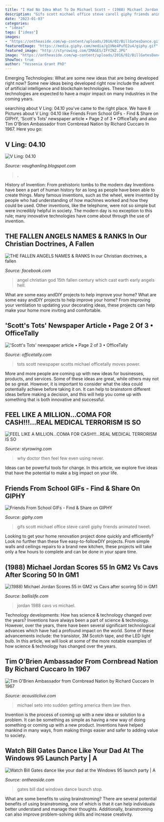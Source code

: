 ```yaml
---
title: "I Had No Idea What To Do Michael Scott ~ (1988) Michael Jordan Scores 55 In Gm2 Vs Cavs After Scoring 50 In Gm1"
description: "Gifs scott michael office steve carell giphy friends animated tweet"
date: "2023-01-03"
categories:
- "ideas"
tags: ["ideas"]
images:
- "https://ontheaside.com/wp-content/uploads/2016/02/BillGatesDance.gif"
featuredImage: "https://media.giphy.com/media/g1VNe4PufE2u4/giphy.gif"
featured_image: "http://styrowing.com/IMAGES/IFYINZ.JPG"
image: "https://ontheaside.com/wp-content/uploads/2016/02/BillGatesDance.gif"
ShowToc: true
author: "Yessenia Grant PhD"
---
```



Emerging Technologies: What are some new ideas that are being developed right now?
Some new ideas being developed right now include the advent of artificial intelligence and blockchain technologies. These two technologies are expected to have a major impact on many industries in the coming years.

	

		
searching about V Ling: 04.10 you've came to the right place. We have 8 Pictures about V Ling: 04.10 like Friends From School GIFs - Find &amp; Share on GIPHY, &#039;Scott&#039;s Tots&#039; newspaper article • Page 2 of 3 • OfficeTally and also Tim O&#039;Brien Ambassador from Cornbread Nation by Richard Cuccaro In 1967. Here you go:
		
    
## V Ling: 04.10

<img loading=lazy src="http://2.bp.blogspot.com/_annTPGBcsB4/S8FctTNRqRI/AAAAAAAADTA/3hkZB55forY/s400/a08.jpg" onerror="this.onerror=null;this.src='https://tse4.mm.bing.net/th?id=OIP.tKUyOJaDbW6uj65vCOqyjQAAAA&amp;pid=15.1';" alt="V Ling: 04.10">

_Source: vaughanling.blogspot.com_

>. 

	

History of Invention: From prehistoric tombs to the modern day
Inventions have been a part of human history for as long as people have been able to create things. Many famous inventions, such as the wheel, were invented by people who had understanding of how machines worked and how they could be used. Other inventions, like the telephone, were not so simple but were incredibly helpful in society. The modern day is no exception to this rule; many innovative technologies have come about through the use of invention.

    
## THE FALLEN ANGELS NAMES &amp; RANKS In Our Christian Doctrines, A Fallen

<img loading=lazy src="https://lookaside.fbsbx.com/lookaside/crawler/media/?media_id=2054334734630417" onerror="this.onerror=null;this.src='https://tse2.mm.bing.net/th?id=OIP.8fuXyP8-o3qCObGnk6k1twHaHa&amp;pid=15.1';" alt="THE FALLEN ANGELS NAMES &amp; RANKS In our Christian doctrines, a fallen">

_Source: facebook.com_

>angel christian god 15th fallen century which cast earth early angels hell. 

	

What are some easy andDIY projects to help improve your home?
What are some easy andDIY projects to help improve your home? From improving your ventilation to updating your decorating ideas, these projects can help make your home more inviting and comfortable.

    
## &#039;Scott&#039;s Tots&#039; Newspaper Article • Page 2 Of 3 • OfficeTally

<img loading=lazy src="http://www.officetally.com/wp-content/uploads/2009/12/scotts-tots-3.jpg" onerror="this.onerror=null;this.src='https://tse4.mm.bing.net/th?id=OIP.MZZK6kBKhb7MsqEwc0RfowHaDI&amp;pid=15.1';" alt="&#039;Scott&#039;s Tots&#039; newspaper article • Page 2 of 3 • OfficeTally">

_Source: officetally.com_

>tots scott newspaper scotts michael officetally moves power. 

	

More and more people are coming up with new ideas for businesses, products, and services. Some of these ideas are great, while others may not be so great. However, it is important to consider what the idea could potentially achieve before taking it on. It can help to brainstorm different ideas before making a decision, and this will help you come up with something that is both innovative and successful.

    
## FEEL LIKE A MILLION...COMA FOR CASH!!!...REAL MEDICAL TERRORISM IS SO

<img loading=lazy src="http://styrowing.com/IMAGES/IFYINZ.JPG" onerror="this.onerror=null;this.src='https://tse4.mm.bing.net/th?id=OIP.AI6H3ksxTECxLRCro_UllQHaF-&amp;pid=15.1';" alt="FEEL LIKE A MILLION...COMA FOR CASH!!!...REAL MEDICAL TERRORISM IS SO">

_Source: styrowing.com_

>why doctor then feel few even using never. 

	

Ideas can be powerful tools for change. In this article, we explore five ideas that have the potential to make a big impact on your life.

    
## Friends From School GIFs - Find &amp; Share On GIPHY

<img loading=lazy src="https://media.giphy.com/media/g1VNe4PufE2u4/giphy.gif" onerror="this.onerror=null;this.src='https://tse2.mm.bing.net/th?id=OIP.aeIjy5Tcx7Pf5TdVxqxDYgAAAA&amp;pid=15.1';" alt="Friends From School GIFs - Find &amp; Share on GIPHY">

_Source: giphy.com_

>gifs scott michael office steve carell giphy friends animated tweet. 

	

Looking to get your home renovation project done quickly and efficiently? Look no further than these five easy-to-followDIY projects. From simple walls and ceilings repairs to a brand new kitchen, these projects will take only a few hours to complete and can be done in your spare time.

    
## (1988) Michael Jordan Scores 55 In GM2 Vs Cavs After Scoring 50 In GM1

<img loading=lazy src="http://dsz7vodgjx60a.cloudfront.net/wp-content/uploads/2015/05/01183718/jordan-vs-cavs-1988.jpg" onerror="this.onerror=null;this.src='https://tse4.mm.bing.net/th?id=OIP.SV_lW-5a6ouXicMK4et1eAHaK-&amp;pid=15.1';" alt="(1988) Michael Jordan Scores 55 in GM2 vs Cavs after scoring 50 in GM1">

_Source: ballislife.com_

>jordan 1988 cavs vs michael. 

	

Technology developments: How has science & technology changed over the years?
Inventions have always been a part of science & technology. However, over the years, there have been several significant technological advances which have had a profound impact on the world. Some of these advancements include: the transistor, 3M Scotch tape, and the LED light bulb. In this article, we will look at some of the more notable examples of how science & technology has changed over the years.

    
## Tim O&#039;Brien Ambassador From Cornbread Nation By Richard Cuccaro In 1967

<img loading=lazy src="https://acousticlive.com/February_2009_files/RMA_Tim_108.gif" onerror="this.onerror=null;this.src='https://tse3.mm.bing.net/th?id=OIP.E7R7AV_3A9y5wOlMtYmIfAAAAA&amp;pid=15.1';" alt="Tim O&#039;Brien Ambassador from Cornbread Nation by Richard Cuccaro In 1967">

_Source: acousticlive.com_

>michael seto into sudden getting america them law then. 

	

Invention is the process of coming up with a new idea or solution to a problem. It can be something as simple as having a new way of doing something or coming up with a new product. Inventions have helped mankind in many ways, from making things easier and safer to adding value to society.

    
## Watch Bill Gates Dance Like Your Dad At The Windows 95 Launch Party | A

<img loading=lazy src="https://ontheaside.com/wp-content/uploads/2016/02/BillGatesDance.gif" onerror="this.onerror=null;this.src='https://tse4.mm.bing.net/th?id=OIP.Xc0ll4xfHEIOl3iJPOs5OAHaES&amp;pid=15.1';" alt="Watch Bill Gates dance like your dad at the Windows 95 launch party | A">

_Source: ontheaside.com_

>gates bill dad windows dance launch stop. 

	

What are some benefits to using brainstroming?
There are several potential benefits of using brainstroming, one of which is that it can help individuals better understand and manage their thoughts. Additionally, brainstroming can also improve problem-solving skills and increase creativity.

